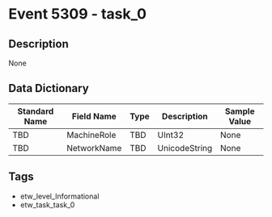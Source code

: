 # Event 5309 - task_0

## Description
None

## Data Dictionary
|Standard Name|Field Name|Type|Description|Sample Value|
|---|---|---|---|---|
|TBD|MachineRole|TBD|UInt32|None|None|
|TBD|NetworkName|TBD|UnicodeString|None|None|

## Tags
* etw_level_Informational
* etw_task_task_0